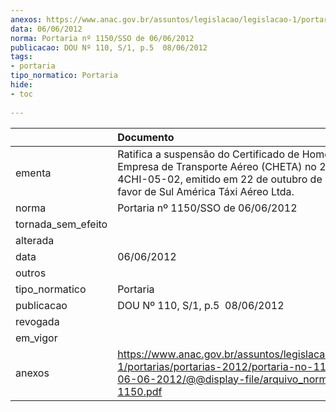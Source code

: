 ```yaml
---
anexos: https://www.anac.gov.br/assuntos/legislacao/legislacao-1/portarias/portarias-2012/portaria-no-1150-sso-de-06-06-2012/@@display-file/arquivo_norma/PA2012-1150.pdf
data: 06/06/2012
norma: Portaria nº 1150/SSO de 06/06/2012
publicacao: DOU Nº 110, S/1, p.5  08/06/2012
tags:
- portaria
tipo_normatico: Portaria
hide: 
- toc 
 
---
```


|                    | Documento                                                                                                                                                                                   |
|:-------------------|:--------------------------------------------------------------------------------------------------------------------------------------------------------------------------------------------|
| ementa             | Ratifica a suspensão do Certificado de Homologação de Empresa de Transporte Aéreo (CHETA) no 2004-06-4CHI-05-02, emitido em 22 de outubro de 2009, em favor de Sul América Táxi Aéreo Ltda. |
| norma              | Portaria nº 1150/SSO de 06/06/2012                                                                                                                                                          |
| tornada_sem_efeito |                                                                                                                                                                                             |
| alterada           |                                                                                                                                                                                             |
| data               | 06/06/2012                                                                                                                                                                                  |
| outros             |                                                                                                                                                                                             |
| tipo_normatico     | Portaria                                                                                                                                                                                    |
| publicacao         | DOU Nº 110, S/1, p.5  08/06/2012                                                                                                                                                            |
| revogada           |                                                                                                                                                                                             |
| em_vigor           |                                                                                                                                                                                             |
| anexos             | https://www.anac.gov.br/assuntos/legislacao/legislacao-1/portarias/portarias-2012/portaria-no-1150-sso-de-06-06-2012/@@display-file/arquivo_norma/PA2012-1150.pdf                           |